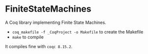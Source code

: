 # FiniteStateMachines

A Coq library implementing Finite State Machines.

- `coq_makefile -f _CoqProject -o Makefile` to create the Makefile
- `make` to compile

It compiles fine with `coqc 8.15.2`.
